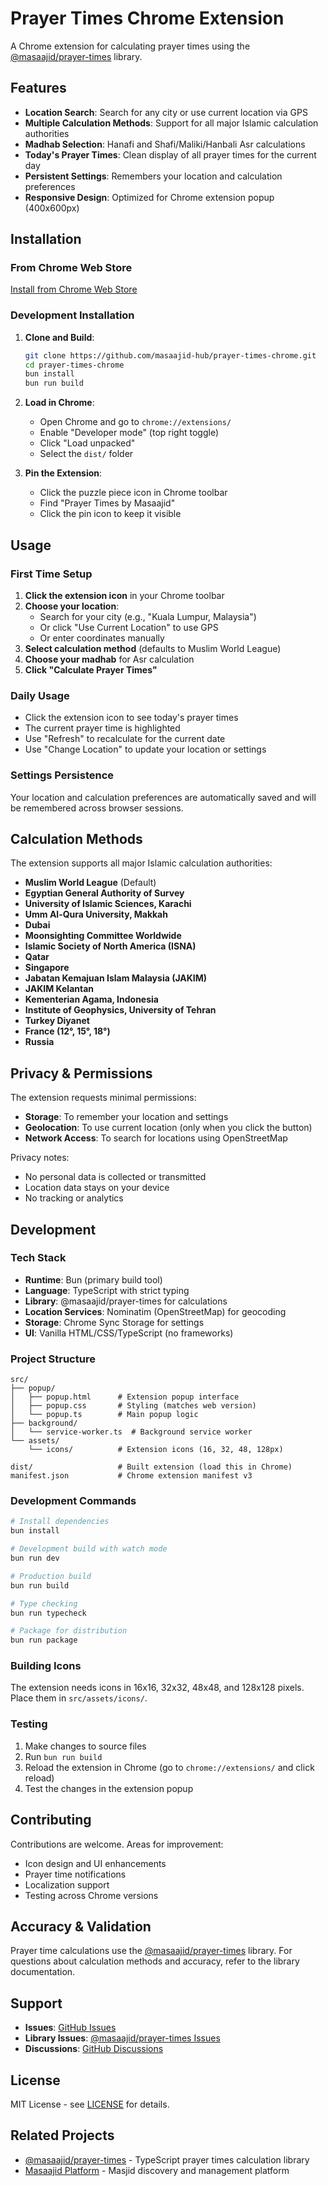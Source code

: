 # Prayer Times Chrome Extension

A Chrome extension for calculating prayer times using the [@masaajid/prayer-times](https://www.npmjs.com/package/@masaajid/prayer-times) library.

## Features

- **Location Search**: Search for any city or use current location via GPS
- **Multiple Calculation Methods**: Support for all major Islamic calculation authorities
- **Madhab Selection**: Hanafi and Shafi/Maliki/Hanbali Asr calculations
- **Today's Prayer Times**: Clean display of all prayer times for the current day
- **Persistent Settings**: Remembers your location and calculation preferences
- **Responsive Design**: Optimized for Chrome extension popup (400x600px)

## Installation

### From Chrome Web Store

[Install from Chrome Web Store](https://chromewebstore.google.com/detail/ndpfjpaapbhnjhifbodknlcnfpbfembh)

### Development Installation

1. **Clone and Build**:

   ```bash
   git clone https://github.com/masaajid-hub/prayer-times-chrome.git
   cd prayer-times-chrome
   bun install
   bun run build
   ```

2. **Load in Chrome**:
   - Open Chrome and go to `chrome://extensions/`
   - Enable "Developer mode" (top right toggle)
   - Click "Load unpacked"
   - Select the `dist/` folder

3. **Pin the Extension**:
   - Click the puzzle piece icon in Chrome toolbar
   - Find "Prayer Times by Masaajid"
   - Click the pin icon to keep it visible

## Usage

### First Time Setup

1. **Click the extension icon** in your Chrome toolbar
2. **Choose your location**:
   - Search for your city (e.g., "Kuala Lumpur, Malaysia")
   - Or click "Use Current Location" to use GPS
   - Or enter coordinates manually
3. **Select calculation method** (defaults to Muslim World League)
4. **Choose your madhab** for Asr calculation
5. **Click "Calculate Prayer Times"**

### Daily Usage

- Click the extension icon to see today's prayer times
- The current prayer time is highlighted
- Use "Refresh" to recalculate for the current date
- Use "Change Location" to update your location or settings

### Settings Persistence

Your location and calculation preferences are automatically saved and will be remembered across browser sessions.

## Calculation Methods

The extension supports all major Islamic calculation authorities:

- **Muslim World League** (Default)
- **Egyptian General Authority of Survey**
- **University of Islamic Sciences, Karachi**
- **Umm Al-Qura University, Makkah**
- **Dubai**
- **Moonsighting Committee Worldwide**
- **Islamic Society of North America (ISNA)**
- **Qatar**
- **Singapore**
- **Jabatan Kemajuan Islam Malaysia (JAKIM)**
- **JAKIM Kelantan**
- **Kementerian Agama, Indonesia**
- **Institute of Geophysics, University of Tehran**
- **Turkey Diyanet**
- **France (12°, 15°, 18°)**
- **Russia**

## Privacy & Permissions

The extension requests minimal permissions:

- **Storage**: To remember your location and settings
- **Geolocation**: To use current location (only when you click the button)
- **Network Access**: To search for locations using OpenStreetMap

Privacy notes:

- No personal data is collected or transmitted
- Location data stays on your device
- No tracking or analytics

## Development

### Tech Stack

- **Runtime**: Bun (primary build tool)
- **Language**: TypeScript with strict typing
- **Library**: @masaajid/prayer-times for calculations
- **Location Services**: Nominatim (OpenStreetMap) for geocoding
- **Storage**: Chrome Sync Storage for settings
- **UI**: Vanilla HTML/CSS/TypeScript (no frameworks)

### Project Structure

```
src/
├── popup/
│   ├── popup.html      # Extension popup interface
│   ├── popup.css       # Styling (matches web version)
│   └── popup.ts        # Main popup logic
├── background/
│   └── service-worker.ts  # Background service worker
└── assets/
    └── icons/          # Extension icons (16, 32, 48, 128px)

dist/                   # Built extension (load this in Chrome)
manifest.json           # Chrome extension manifest v3
```

### Development Commands

```bash
# Install dependencies
bun install

# Development build with watch mode
bun run dev

# Production build
bun run build

# Type checking
bun run typecheck

# Package for distribution
bun run package
```

### Building Icons

The extension needs icons in 16x16, 32x32, 48x48, and 128x128 pixels. Place them in `src/assets/icons/`.

### Testing

1. Make changes to source files
2. Run `bun run build`
3. Reload the extension in Chrome (go to `chrome://extensions/` and click reload)
4. Test the changes in the extension popup

## Contributing

Contributions are welcome. Areas for improvement:

- Icon design and UI enhancements
- Prayer time notifications
- Localization support
- Testing across Chrome versions

## Accuracy & Validation

Prayer time calculations use the [@masaajid/prayer-times](https://www.npmjs.com/package/@masaajid/prayer-times) library. For questions about calculation methods and accuracy, refer to the library documentation.

## Support

- **Issues**: [GitHub Issues](https://github.com/masaajid-hub/prayer-times-chrome/issues)
- **Library Issues**: [@masaajid/prayer-times Issues](https://github.com/masaajid-hub/prayer-times/issues)
- **Discussions**: [GitHub Discussions](https://github.com/masaajid-hub/prayer-times-chrome/discussions)

## License

MIT License - see [LICENSE](LICENSE) for details.

## Related Projects

- [@masaajid/prayer-times](https://github.com/masaajid-hub/prayer-times) - TypeScript prayer times calculation library
- [Masaajid Platform](https://github.com/masaajid-hub) - Masjid discovery and management platform
